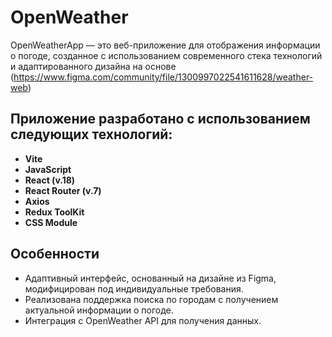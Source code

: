 # OpenWeather

OpenWeatherApp — это веб-приложение для отображения информации о погоде, созданное с использованием современного стека технологий и адаптированного дизайна на основе (https://www.figma.com/community/file/1300997022541611628/weather-web)

## Приложение разработано с использованием следующих технологий:

- **Vite**
- **JavaScript**
- **React (v.18)**
- **React Router (v.7)**
- **Axios**
- **Redux ToolKit**
- **CSS Module**

## Особенности

<ul>
  <li>Адаптивный интерфейс, основанный на дизайне из Figma, модифицирован под индивидуальные требования.</li>
  <li>Реализована поддержка поиска по городам с получением актуальной информации о погоде.</li>
  <li>Интеграция с OpenWeather API для получения данных.</li>
</ul>
